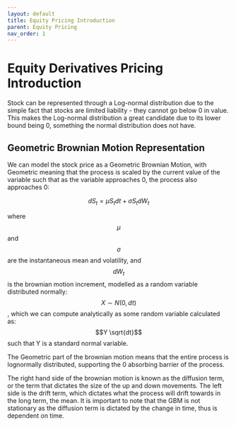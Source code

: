 ```yaml
---
layout: default
title: Equity Pricing Introduction
parent: Equity Pricing
nav_order: 1
---
```

# Equity Derivatives Pricing Introduction
Stock can be represented through a Log-normal distribution due to the simple fact that stocks are limited liability - they cannot go below 0 in value. This makes the Log-normal distribution a great candidate due to its lower bound being 0, something the normal distribution does not have. 

## Geometric Brownian Motion Representation
We can model the stock price as a Geometric Brownian Motion, with Geometric meaning that the process is scaled by the current value of the variable such that as the variable approaches 0, the process also approaches 0:

$$dS_t = \mu S_t dt + \sigma S_t dW_t$$

where $$\mu$$ and $$\sigma$$ are the instantaneous mean and volatility, and $$dW_t$$ is the brownian motion increment, modelled as a random variable distributed normally: $$X \sim N(0, dt)$$, which we can compute analytically as some random variable calculated as: $$Y \sqrt{dt}$$ such that Y is a standard normal variable.

The Geometric part of the brownian motion means that the entire process is lognormally distributed, supporting the 0 absorbing barrier of the process.

The right hand side of the brownian motion is known as the diffusion term, or the term that dictates the size of the up and down movements. The left side is the drift term, which dictates what the process will drift towards in the long term, the mean. It is important to note that the GBM is not stationary as the diffusion term is dictated by the change in time, thus is dependent on time. 


